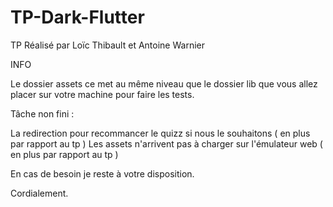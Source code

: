 # TP-Dark-Flutter

TP Réalisé par Loïc Thibault et Antoine Warnier

INFO 

Le dossier assets ce met au même niveau que le dossier lib que vous allez placer sur votre machine pour faire les tests.

Tâche non fini :

La redirection pour recommancer le quizz si nous le souhaitons ( en plus par rapport au tp )
Les assets n'arrivent pas à charger sur l'émulateur web ( en plus par rapport au tp )


En cas de besoin je reste à votre disposition.

Cordialement.

